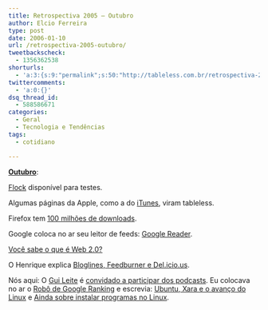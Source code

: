 ```yaml
---
title: Retrospectiva 2005 – Outubro
author: Elcio Ferreira
type: post
date: 2006-01-10
url: /retrospectiva-2005-outubro/
tweetbackscheck:
  - 1356362538
shorturls:
  - 'a:3:{s:9:"permalink";s:50:"http://tableless.com.br/retrospectiva-2005-outubro";s:7:"tinyurl";s:26:"http://tinyurl.com/4xtkjy4";s:4:"isgd";s:19:"http://is.gd/uNtyMB";}'
twittercomments:
  - 'a:0:{}'
dsq_thread_id:
  - 588586671
categories:
  - Geral
  - Tecnologia e Tendências
tags:
  - cotidiano

---
```

**[Outubro][1]**:

[Flock][2] disponível para testes.

Algumas páginas da Apple, como a do [iTunes][3], viram tableless.

Firefox tem [100 milhões de downloads][4].

Google coloca no ar seu leitor de feeds: [Google Reader][5].

[Você sabe o que é Web 2.0?][6]

O Henrique explica [Bloglines, Feedburner e Del.icio.us][7].

Nós aqui: O [Gui Leite][8] é [convidado a participar dos podcasts][9]. Eu colocava no ar o [Robô de Google Ranking][10] e escrevia: [Ubuntu, Xara e o avanço do Linux][11] e [Ainda sobre instalar programas no Linux][12].

 [1]: http://tableless.com.br/2005/10/
 [2]: http://www.flock.com/
 [3]: http://www.apple.com/itunes/
 [4]: http://www.spreadfirefox.com/?q=node/18917
 [5]: http://www.google.com/reader/
 [6]: http://www.carreirasolo.org/archives/voce_sabe_o_que_e_we.html
 [7]: http://www.revolucao.etc.br/archives/as-facilidades-da-web/
 [8]: http://www.guileite.com/
 [9]: http://tableless.com.br/podcast_tableless_12
 [10]: http://elcio.com.br/google/
 [11]: http://blog.elcio.com.br/ubuntu-xara-e-o-avanco-do-linux/
 [12]: http://blog.elcio.com.br/ainda-sobre-instalar-programas-no-linux/